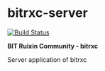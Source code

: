# bitrxc-server

[![Build Status](https://jenkins.hyperzsb.tech/buildStatus/icon?job=bitrxc-server-test)](https://jenkins.hyperzsb.tech/job/bitrxc-server-test/)

**BIT Ruixin Community - bitrxc**

Server application of bitrxc
